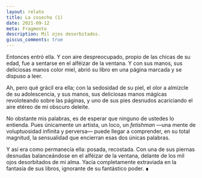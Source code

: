 ```yaml
---
layout: relato
title: La cosecha (1)
date: 2021-09-12
meta: Fragmento
description: Mil ojos desorbitados.
giscus_comments: true
---
```


<p class="first">Entonces entró ella. Y con aire despreocupado, propio de las chicas de su edad, fue a sentarse en el alféizar de la ventana. Y con sus manos, sus deliciosas manos color miel, abrió su libro en una página marcada y se dispuso a leer.</p>

Ah, pero qué grácil era ella; con la sedosidad de su piel, el olor a almizcle de su adolescencia, y sus manos, sus deliciosas manos mágicas revoloteando sobre las páginas, y uno de sus pies desnudos acariciando el aire etéreo de mi obscuro deleite.

No obstante mis palabras, es de esperar que ninguno de ustedes lo entienda. Pues únicamente un artista, un loco, un _fetishman_ —una mente de voluptuosidad infinita y perversa— puede llegar a comprender, en su total magnitud, la sensualidad que encierran esas dos únicas palabras.

Y así era como permanecía ella: posada, recostada. Con una de sus piernas desnudas balanceándose en el alféizar de la ventana, delante de los mil ojos desorbitados de mi alma. Yacía completamente extraviada en la fantasía de sus libros, ignorante de su fantástico poder. ∎